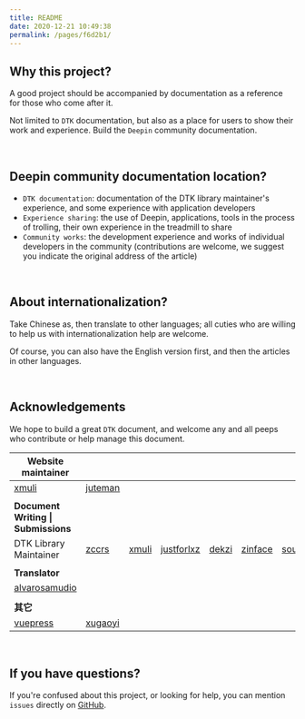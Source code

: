 ```yaml
---
title: README
date: 2020-12-21 10:49:38
permalink: /pages/f6d2b1/
---
```





## Why this project?

A good project should be accompanied by documentation as a reference for those who come after it.

Not limited to `DTK` documentation, but also as a place for users to show their work and experience. Build the `Deepin` community documentation.

<br>

## Deepin community documentation location?

- `DTK documentation`: documentation of the DTK library maintainer's experience, and some experience with application developers
- `Experience sharing`: the use of Deepin, applications, tools in the process of trolling, their own experience in the treadmill to share
- `Community works`: the development experience and works of individual developers in the community (contributions are welcome, we suggest you indicate the original address of the article)

<br>

## About internationalization?

Take Chinese as, then translate to other languages; all cuties who are willing to help us with internationalization help are welcome.

Of course, you can also have the English version first, and then the articles in other languages.

<br>

## Acknowledgements

We hope to build a great `DTK` document, and welcome any and all peeps who contribute or help manage this document.

| **Website maintainer**                            |                                                             |                                   |                                             |                                   |                                       |                                     |                                         |      |
| ------------------------------------------------- | ----------------------------------------------------------- | --------------------------------- | ------------------------------------------- | --------------------------------- | ------------------------------------- | ----------------------------------- | --------------------------------------- | ---- |
| [xmuli](https://github.com/xmuli)                 | [juteman](https://github.com/juteman)                       |                                   |                                             |                                   |                                       |                                     |                                         |      |
|                                                   |                                                             |                                   |                                             |                                   |                                       |                                     |                                         |      |
| **Document Writing \| Submissions**               |                                                             |                                   |                                             |                                   |                                       |                                     |                                         |      |
| DTK Library Maintainer                            | [zccrs](https://github.com/zccrs)                           | [xmuli](https://github.com/xmuli) | [justforlxz](https://github.com/justforlxz) | [dekzi](https://github.com/dekzi) | [zinface](https://github.com/zinface) | [soulic](https://github.com/soulic) | [NJUaaron](https://github.com/NJUaaron) |      |
|                                                   |                                                             |                                   |                                             |                                   |                                       |                                     |                                         |      |
| **Translator**                                    |                                                             |                                   |                                             |                                   |                                       |                                     |                                         |      |
| [alvarosamudio](https://github.com/alvarosamudio) |                                                             |                                   |                                             |                                   |                                       |                                     |                                         |      |
|                                                   |                                                             |                                   |                                             |                                   |                                       |                                     |                                         |      |
| **其它**                                          |                                                             |                                   |                                             |                                   |                                       |                                     |                                         |      |
| [vuepress](https://vuepress.vuejs.org)            | [xugaoyi](https://github.com/xugaoyi/vuepress-theme-vdoing) |                                   |                                             |                                   |                                       |                                     |                                         |      |

<br>

## If you have questions?

If you're confused about this project, or looking for help, you can mention `issues` directly on [GitHub](https://github.com/linuxdeepin/docs).

